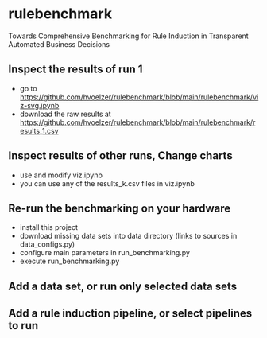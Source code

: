 # rulebenchmark
Towards Comprehensive Benchmarking for Rule Induction in Transparent Automated Business Decisions

## Inspect the results of run 1
- go to https://github.com/hvoelzer/rulebenchmark/blob/main/rulebenchmark/viz-svg.ipynb
- download the raw results at https://github.com/hvoelzer/rulebenchmark/blob/main/rulebenchmark/results_1.csv


## Inspect results of other runs, Change charts
- use and modify viz.ipynb
- you can use any of the results_k.csv files in viz.ipynb


## Re-run the benchmarking on your hardware
- install this project
- download missing data sets into data directory (links to sources in data_configs.py)
- configure main parameters in run_benchmarking.py
- execute run_benchmarking.py


## Add a data set, or run only selected data sets


## Add a rule induction pipeline, or select pipelines to run
